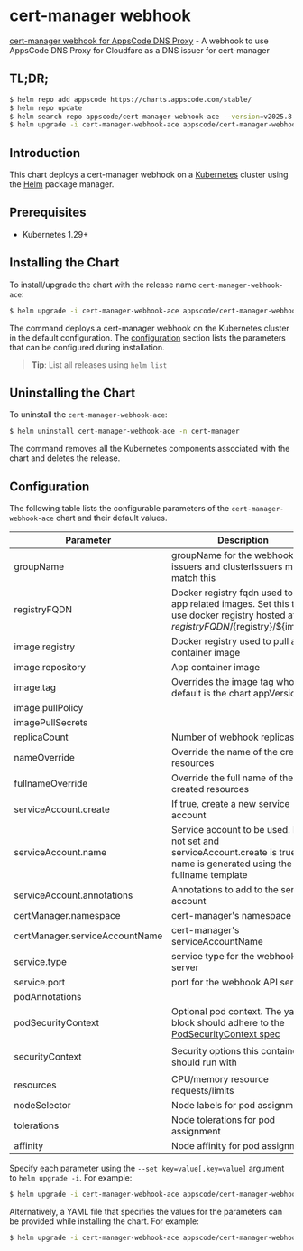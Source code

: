 # cert-manager webhook

[cert-manager webhook for AppsCode DNS Proxy](https://github.com/appscode-cloud) - A webhook to use AppsCode DNS Proxy for Cloudfare as a DNS issuer for cert-manager

## TL;DR;

```bash
$ helm repo add appscode https://charts.appscode.com/stable/
$ helm repo update
$ helm search repo appscode/cert-manager-webhook-ace --version=v2025.8.31
$ helm upgrade -i cert-manager-webhook-ace appscode/cert-manager-webhook-ace -n cert-manager --create-namespace --version=v2025.8.31
```

## Introduction

This chart deploys a cert-manager webhook on a [Kubernetes](http://kubernetes.io) cluster using the [Helm](https://helm.sh) package manager.

## Prerequisites

- Kubernetes 1.29+

## Installing the Chart

To install/upgrade the chart with the release name `cert-manager-webhook-ace`:

```bash
$ helm upgrade -i cert-manager-webhook-ace appscode/cert-manager-webhook-ace -n cert-manager --create-namespace --version=v2025.8.31
```

The command deploys a cert-manager webhook on the Kubernetes cluster in the default configuration. The [configuration](#configuration) section lists the parameters that can be configured during installation.

> **Tip**: List all releases using `helm list`

## Uninstalling the Chart

To uninstall the `cert-manager-webhook-ace`:

```bash
$ helm uninstall cert-manager-webhook-ace -n cert-manager
```

The command removes all the Kubernetes components associated with the chart and deletes the release.

## Configuration

The following table lists the configurable parameters of the `cert-manager-webhook-ace` chart and their default values.

|           Parameter            |                                                                                         Description                                                                                          |                                                                                            Default                                                                                             |
|--------------------------------|----------------------------------------------------------------------------------------------------------------------------------------------------------------------------------------------|------------------------------------------------------------------------------------------------------------------------------------------------------------------------------------------------|
| groupName                      | groupName for the webhook, issuers and clusterIssuers must match this                                                                                                                        | <code>webhook.dns.appscode.com</code>                                                                                                                                                          |
| registryFQDN                   | Docker registry fqdn used to pull app related images. Set this to use docker registry hosted at ${registryFQDN}/${registry}/${image}                                                         | <code>ghcr.io</code>                                                                                                                                                                           |
| image.registry                 | Docker registry used to pull app container image                                                                                                                                             | <code>appscode</code>                                                                                                                                                                          |
| image.repository               | App container image                                                                                                                                                                          | <code>cert-manager-webhook-ace</code>                                                                                                                                                          |
| image.tag                      | Overrides the image tag whose default is the chart appVersion.                                                                                                                               | <code>""</code>                                                                                                                                                                                |
| image.pullPolicy               |                                                                                                                                                                                              | <code>IfNotPresent</code>                                                                                                                                                                      |
| imagePullSecrets               |                                                                                                                                                                                              | <code>[]</code>                                                                                                                                                                                |
| replicaCount                   | Number of webhook replicas                                                                                                                                                                   | <code>1</code>                                                                                                                                                                                 |
| nameOverride                   | Override the name of the created resources                                                                                                                                                   | <code>""</code>                                                                                                                                                                                |
| fullnameOverride               | Override the full name of the created resources                                                                                                                                              | <code>""</code>                                                                                                                                                                                |
| serviceAccount.create          | If true, create a new service account                                                                                                                                                        | <code>true</code>                                                                                                                                                                              |
| serviceAccount.name            | Service account to be used. If not set and serviceAccount.create is true, a name is generated using the fullname template                                                                    | <code></code>                                                                                                                                                                                  |
| serviceAccount.annotations     | Annotations to add to the service account                                                                                                                                                    | <code>{}</code>                                                                                                                                                                                |
| certManager.namespace          | cert-manager's namespace                                                                                                                                                                     | <code>cert-manager</code>                                                                                                                                                                      |
| certManager.serviceAccountName | cert-manager's serviceAccountName                                                                                                                                                            | <code>cert-manager</code>                                                                                                                                                                      |
| service.type                   | service type for the webhook API server                                                                                                                                                      | <code>ClusterIP</code>                                                                                                                                                                         |
| service.port                   | port for the webhook API server                                                                                                                                                              | <code>443</code>                                                                                                                                                                               |
| podAnnotations                 |                                                                                                                                                                                              | <code>{}</code>                                                                                                                                                                                |
| podSecurityContext             | Optional pod context. The yaml block should adhere to the [PodSecurityContext spec](https://v1-18.docs.kubernetes.io/docs/reference/generated/kubernetes-api/v1.18/#securitycontext-v1-core) | <code>{}</code>                                                                                                                                                                                |
| securityContext                | Security options this container should run with                                                                                                                                              | <code>{"allowPrivilegeEscalation":false,"capabilities":{"drop":["ALL"]},"readOnlyRootFilesystem":true,"runAsNonRoot":true,"runAsUser":65534,"seccompProfile":{"type":"RuntimeDefault"}}</code> |
| resources                      | CPU/memory resource requests/limits                                                                                                                                                          | <code>{}</code>                                                                                                                                                                                |
| nodeSelector                   | Node labels for pod assignment                                                                                                                                                               | <code>{}</code>                                                                                                                                                                                |
| tolerations                    | Node tolerations for pod assignment                                                                                                                                                          | <code>[]</code>                                                                                                                                                                                |
| affinity                       | Node affinity for pod assignment                                                                                                                                                             | <code>{}</code>                                                                                                                                                                                |


Specify each parameter using the `--set key=value[,key=value]` argument to `helm upgrade -i`. For example:

```bash
$ helm upgrade -i cert-manager-webhook-ace appscode/cert-manager-webhook-ace -n cert-manager --create-namespace --version=v2025.8.31 --set groupName=webhook.dns.appscode.com
```

Alternatively, a YAML file that specifies the values for the parameters can be provided while
installing the chart. For example:

```bash
$ helm upgrade -i cert-manager-webhook-ace appscode/cert-manager-webhook-ace -n cert-manager --create-namespace --version=v2025.8.31 --values values.yaml
```
